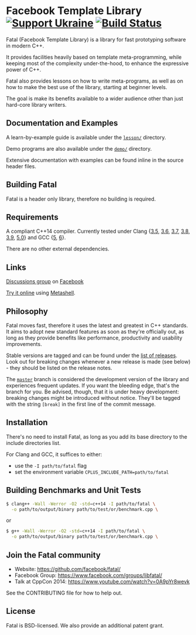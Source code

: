 # Facebook Template Library [![Support Ukraine](https://img.shields.io/badge/Support-Ukraine-FFD500?style=flat&labelColor=005BBB)](https://opensource.fb.com/support-ukraine) [![Build Status](https://secure.travis-ci.org/facebook/fatal.png?branch=master "Build Status")](https://travis-ci.org/facebook/fatal)
Fatal (Facebook Template Library) is a library for fast prototyping software in modern C++.

It provides facilities heavily based on template meta-programming, while keeping most of the complexity under-the-hood, to enhance the expressive power of C++.

Fatal also provides lessons on how to write meta-programs, as well as on how to make the best use of the library, starting at beginner levels.

The goal is make its benefits available to a wider audience other than just hard-core library writers.


## Documentation and Examples
A learn-by-example guide is available under the [`lesson/`](lesson/) directory.

Demo programs are also available under the [`demo/`](demo/) directory.

Extensive documentation with examples can be found inline in the source header files.


## Building Fatal
Fatal is a header only library, therefore no building is required.


## Requirements
A compliant C++14 compiler. Currently tested under Clang {[3.5](https://packages.debian.org/sid/clang-3.5), [3.6](https://packages.debian.org/sid/clang-3.6), [3.7](https://packages.debian.org/sid/clang-3.7), [3.8](https://packages.debian.org/sid/clang-3.8), [3.9](https://packages.debian.org/sid/clang-3.9), [5.0](https://packages.debian.org/sid/clang-5.0)} and GCC {[5](https://packages.debian.org/sid/g++-5), [6](https://packages.debian.org/sid/g++-6)}.

There are no other external dependencies.


## Links
[Discussions group](https://www.facebook.com/groups/libfatal/) on [Facebook](https://code.facebook.com/)

[Try it online](http://metashell.org/about/demo/index.html) using [Metashell](https://github.com/metashell/metashell).


## Philosophy
Fatal moves fast, therefore it uses the latest and greatest in C++ standards. It aims to adopt new standard features as soon as they're officially out, as long as they provide benefits like performance, productivity and usability improvements.

Stable versions are tagged and can be found under the [list of releases](https://github.com/facebook/fatal/releases). Look out for breaking changes whenever a new release is made (see below) - they should be listed on the release notes.

The [`master`](https://github.com/facebook/fatal/) branch is considered the development version of the library and experiences frequent updates. If you want the bleeding edge, that's the branch for you. Be advised, though, that it is under heavy development: breaking changes might be introduced without notice. They'll be tagged with the string `[break]` in the first line of the commit message.


## Installation
There's no need to install Fatal, as long as you add its base directory to the include directories list.

For Clang and GCC, it suffices to either:
- use the `-I path/to/fatal` flag
- set the environment variable `CPLUS_INCLUDE_PATH=path/to/fatal`


## Building Benchmarks and Unit Tests
```sh
$ clang++ -Wall -Werror -O2 -std=c++14 -I path/to/fatal \
  -o path/to/output/binary path/to/test/or/benchmark.cpp \
```
or
```sh
$ g++ -Wall -Werror -O2 -std=c++14 -I path/to/fatal \
  -o path/to/output/binary path/to/test/or/benchmark.cpp \
```


## Join the Fatal community
- Website: https://github.com/facebook/fatal/
- Facebook Group: https://www.facebook.com/groups/libfatal/
- Talk at CppCon 2014: https://www.youtube.com/watch?v=0A9pYr8wevk

See the CONTRIBUTING file for how to help out.


## License
Fatal is BSD-licensed. We also provide an additional patent grant.
